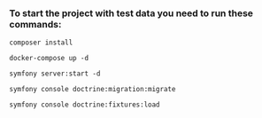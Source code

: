 ### To start the project with test data you need to run these commands:

`composer install`

`docker-compose up -d`

`symfony server:start -d`

`symfony console doctrine:migration:migrate`

`symfony console doctrine:fixtures:load`
